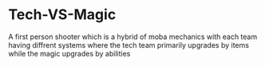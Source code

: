 # Tech-VS-Magic
A first person shooter which is a hybrid of moba mechanics with each team having diffrent systems where the tech team primarily upgrades by items while the magic upgrades by abilities 
